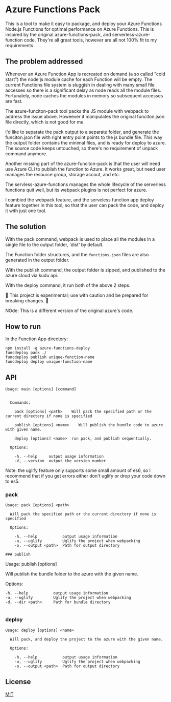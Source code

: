 # Azure Functions Pack

This is a tool to make it easy to package, and deploy your Azure Functions Node.js Functions for optimal performance on Azure Functions.
This is inspired by the original azure-functions-pack, and serverless-azure-function code. They're all great tools, however are all not 100% fit to my requirements.

## The problem addressed

Whenever an Azure Function App is recreated on demand (a so called "cold start") the node'js module cache for each Function will be empty. The current Functions file system is sluggish in dealing with many small file accesses so there is a significant delay as node reads all the module files. Fortunately, node caches the modules in memory so subsequent accesses are fast.

The azure-funciton-pack tool packs the JS module with webpack to address the issue above. Howeever it manipulates the original funciton.json file directly, which is not good for me. 

I'd like to separate the pack output to a separate folder, and generate the funciton.json file with right entry point points to the js bundle file. This way the output folder contains the minimal files, and is ready for deploy to azure.
The source code keeps untouched, so there's no requirement of unpack command anymore.

Another missing part of the azure-funciton-pack is that the user will need use Azure CLI to publish the function to Azure. It works great, but need user manages the resource group, storage accout, and etc. 

The servless-azure-functions manages the whole lifecycle of the serverless functions quit well, but its webpack plugins is not perfect for azure. 

I combied the webpack feature, and the serveless function app deploy feature together in this tool, so that the user can pack the code, and deploy it with just one tool.


## The solution
With the pack command, webpack is used to place all the modules in a single file to the output folder, 'dist' by default. 

The Function folder structures, and the `functions.json` files are also generated in the output folder.  

With the publish command, the output folder is zipped, and published to the azure cloud via kudu api.

With the deploy command, it run both of the above 2 steps.

:construction: This project is experimental; use with caution and be prepared for breaking changes. :construction:

NOde: This is a different version of the original azure's code. 

## How to run

In the Function App directory:

```
npm install -g azure-functions-deploy
funcdeploy pack ./
funcdeploy publish unique-function-name
funcdeploy deploy unique-function-name
```

## API

```
Usage: main [options] [command]


  Commands:

    pack [options] <path>    Will pack the specified path or the current directory if none is specified

    publish [options] <name>    Will publish the bundle code to azure with given name.

    deploy [options] <name>  run pack, and publish sequentially.

  Options:

    -h, --help     output usage information
    -V, --version  output the version number
```

Note: the uglify feature only supports some small amount of es6, so I recommend that if you get errors either don't uglify or drop your code down to es5.

### pack

```
Usage: pack [options] <path>

  Will pack the specified path or the current directory if none is specified

  Options:

    -h, --help           output usage information
    -u, --uglify         Uglify the project when webpacking
    -o, --output <path>  Path for output directory

### publish

```
Usage: publish [options] <name>

  Will publish the bundle folder to the azure with the given name.

  Options:

    -h, --help           output usage information
    -u, --uglify         Uglify the project when webpacking
    -d, --dir <path>     Path for bundle directory
```

```
### deploy

```
Usage: deploy [options] <name>

  Will pack, and deploy the project to the azure with the given name.

  Options:

    -h, --help           output usage information
    -u, --uglify         Uglify the project when webpacking
    -o, --output <path>  Path for output directory
```

<!-- ### funcdeploy.config.json

Pack will optionally take in a config file that will let you further customize the behavior. The config file must be in the directory you run the command from and named `funcpack.config.json`.

Here are all the supported options:

```
{
  "ignoredModules":["chai"]
}
``` -->

## License

[MIT](LICENSE)